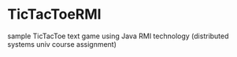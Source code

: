 TicTacToeRMI
============

sample TicTacToe text game using Java RMI technology (distributed systems univ course assignment)

